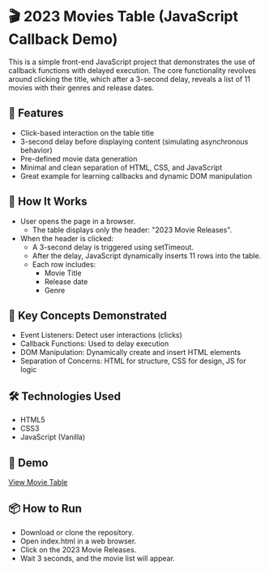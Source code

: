 # 🎬 2023 Movies Table (JavaScript Callback Demo)
This is a simple front-end JavaScript project that demonstrates the use of callback functions with delayed execution. The core functionality revolves around clicking the title, which after a 3-second delay, reveals a list of 11 movies with their genres and release dates.


## 🧩 Features
- Click-based interaction on the table title
- 3-second delay before displaying content (simulating asynchronous behavior)
- Pre-defined movie data generation
- Minimal and clean separation of HTML, CSS, and JavaScript
- Great example for learning callbacks and dynamic DOM manipulation


## 🚀 How It Works
- User opens the page in a browser.
  - The table displays only the header: "2023 Movie Releases".
- When the header is clicked:
  - A 3-second delay is triggered using setTimeout.
  - After the delay, JavaScript dynamically inserts 11 rows into the table.
  - Each row includes:
    - Movie Title
    - Release date
    - Genre


## 🧠 Key Concepts Demonstrated
- Event Listeners: Detect user interactions (clicks)
- Callback Functions: Used to delay execution
- DOM Manipulation: Dynamically create and insert HTML elements
- Separation of Concerns: HTML for structure, CSS for design, JS for logic

## 🛠 Technologies Used
- HTML5
- CSS3
- JavaScript (Vanilla)


## 🚀 Demo
[View Movie Table](https://louisa-otoo.github.io/callback/)


## 📦 How to Run
- Download or clone the repository.
- Open index.html in a web browser.
- Click on the 2023 Movie Releases.
- Wait 3 seconds, and the movie list will appear.
